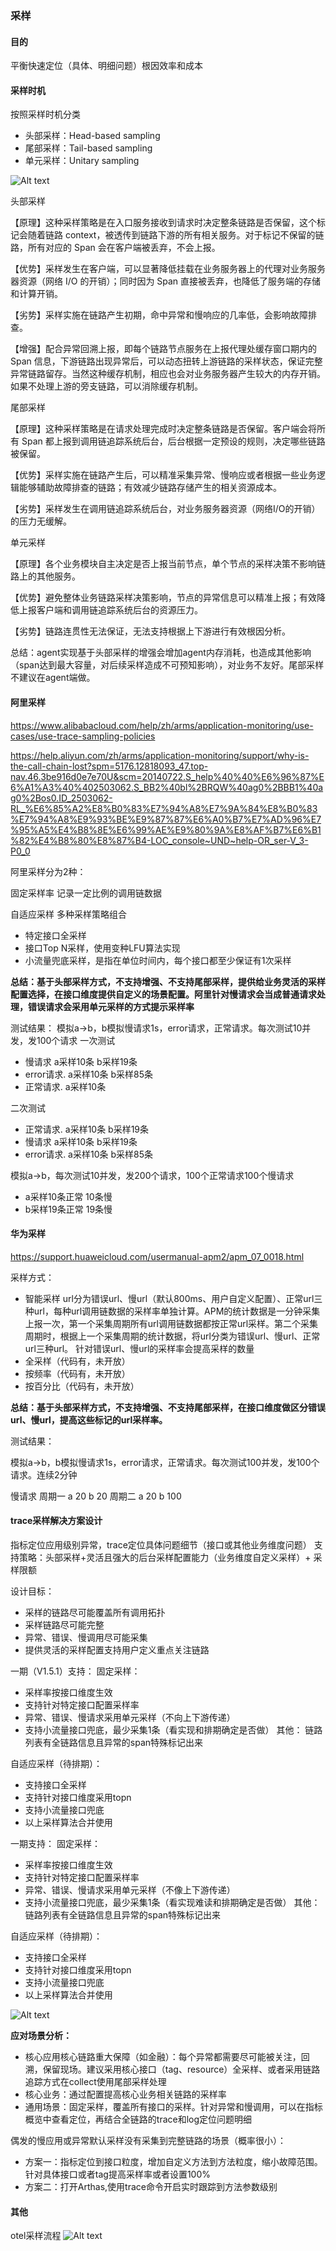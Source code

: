 
### 采样

#### 目的
平衡快速定位（具体、明细问题）根因效率和成本
 
#### 采样时机
按照采样时机分类

- 头部采样：Head-based sampling
- 尾部采样：Tail-based sampling
- 单元采样：Unitary sampling

![Alt text](image-13.png)

头部采样

【原理】这种采样策略是在入口服务接收到请求时决定整条链路是否保留，这个标记会随着链路 context，被透传到链路下游的所有相关服务。对于标记不保留的链路，所有对应的 Span 会在客户端被丢弃，不会上报。

【优势】采样发生在客户端，可以显著降低挂载在业务服务器上的代理对业务服务器资源（网络 I/O 的开销）；同时因为 Span 直接被丢弃，也降低了服务端的存储和计算开销。

【劣势】采样实施在链路产生初期，命中异常和慢响应的几率低，会影响故障排查。

【增强】配合异常回溯上报，即每个链路节点服务在上报代理处缓存窗口期内的 Span 信息，下游链路出现异常后，可以动态扭转上游链路的采样状态，保证完整异常链路留存。当然这种缓存机制，相应也会对业务服务器产生较大的内存开销。如果不处理上游的旁支链路，可以消除缓存机制。

尾部采样

【原理】这种采样策略是在请求处理完成时决定整条链路是否保留。客户端会将所有 Span 都上报到调用链追踪系统后台，后台根据一定预设的规则，决定哪些链路被保留。

【优势】采样实施在链路产生后，可以精准采集异常、慢响应或者根据一些业务逻辑能够辅助故障排查的链路；有效减少链路存储产生的相关资源成本。

【劣势】采样发生在调用链追踪系统后台，对业务服务器资源（网络I/O的开销）的压力无缓解。

单元采样

【原理】各个业务模块自主决定是否上报当前节点，单个节点的采样决策不影响链路上的其他服务。

【优势】避免整体业务链路采样决策影响，节点的异常信息可以精准上报；有效降低上报客户端和调用链追踪系统后台的资源压力。

【劣势】链路连贯性无法保证，无法支持根据上下游进行有效根因分析。

总结：agent实现基于头部采样的增强会增加agent内存消耗，也造成其他影响（span达到最大容量，对后续采样造成不可预知影响），对业务不友好。尾部采样不建议在agent端做。


#### 阿里采样

https://www.alibabacloud.com/help/zh/arms/application-monitoring/use-cases/use-trace-sampling-policies

https://help.aliyun.com/zh/arms/application-monitoring/support/why-is-the-call-chain-lost?spm=5176.12818093_47.top-nav.46.3be916d0e7e70U&scm=20140722.S_help%40%40%E6%96%87%E6%A1%A3%40%402503062.S_BB2%40bl%2BRQW%40ag0%2BBB1%40ag0%2Bos0.ID_2503062-RL_%E6%85%A2%E8%B0%83%E7%94%A8%E7%9A%84%E8%B0%83%E7%94%A8%E9%93%BE%E9%87%87%E6%A0%B7%E7%AD%96%E7%95%A5%E4%B8%8E%E6%99%AE%E9%80%9A%E8%AF%B7%E6%B1%82%E4%B8%80%E8%87%B4-LOC_console~UND~help-OR_ser-V_3-P0_0

阿里采样分为2种：

固定采样率 记录一定比例的调用链数据

自适应采样 多种采样策略组合
- 特定接口全采样
- 接口Top N采样，使用变种LFU算法实现
- 小流量兜底采样，是指在单位时间内，每个接口都至少保证有1次采样

**总结：基于头部采样方式，不支持增强、不支持尾部采样，提供给业务灵活的采样配置选择，在接口维度提供自定义的场景配置。阿里针对慢请求会当成普通请求处理，错误请求会采用单元采样的方式提示采样率**

测试结果：
模拟a->b，b模拟慢请求1s，error请求，正常请求。每次测试10并发，发100个请求
一次测试
- 慢请求     a采样10条 b采样19条
- error请求. a采样10条 b采样85条
- 正常请求.   a采样10条 

二次测试
- 正常请求.   a采样10条 b采样19条
- 慢请求     a采样10条 b采样19条
- error请求. a采样10条 b采样85条

模拟a->b，每次测试10并发，发200个请求，100个正常请求100个慢请求
- a采样10条正常 10条慢 
- b采样19条正常 19条慢



#### 华为采样
https://support.huaweicloud.com/usermanual-apm2/apm_07_0018.html

采样方式：
- 智能采样 
url分为错误url、慢url（默认800ms、用户自定义配置）、正常url三种url，每种url调用链数据的采样率单独计算。APM的统计数据是一分钟采集上报一次，第一个采集周期所有url调用链数据都按正常url采样。第二个采集周期时，根据上一个采集周期的统计数据，将url分类为错误url、慢url、正常url三种url。
针对错误url、慢url的采样率会提高采样的数量
- 全采样（代码有，未开放）
- 按频率（代码有，未开放）
- 按百分比（代码有，未开放）

**总结：基于头部采样方式，不支持增强、不支持尾部采样，在接口维度做区分错误url、慢url，提高这些标记的url采样率。**

测试结果：

模拟a->b，b模拟慢请求1s，error请求，正常请求。每次测试100并发，发100个请求。连续2分钟

慢请求    周期一 a 20 b 20 周期二 a 20 b 100

#### trace采样解决方案设计
指标定位应用级别异常，trace定位具体问题细节（接口或其他业务维度问题）
支持策略：头部采样+灵活且强大的后台采样配置能力（业务维度自定义采样）+ 采样限额

设计目标：
- 采样的链路尽可能覆盖所有调用拓扑
- 采样链路尽可能完整
- 异常、错误、慢调用尽可能采集
- 提供灵活的采样配置支持用户定义重点关注链路

一期（V1.5.1）支持：
固定采样：
- 采样率按接口维度生效
- 支持针对特定接口配置采样率
- 异常、错误、慢请求采用单元采样（不向上下游传递）
- 支持小流量接口兜底，最少采集1条（看实现和排期确定是否做）
其他：
链路列表有全链路信息且异常的span特殊标记出来

自适应采样（待排期）：
- 支持接口全采样
- 支持针对接口维度采用topn
- 支持小流量接口兜底
- 以上采样算法合并使用

一期支持：
固定采样：
- 采样率按接口维度生效
- 支持针对特定接口配置采样率
- 异常、错误、慢请求采用单元采样（不像上下游传递）
- 支持小流量接口兜底，最少采集1条（看实现难读和排期确定是否做）
其他：
链路列表有全链路信息且异常的span特殊标记出来

自适应采样（待排期）：
- 支持接口全采样
- 支持针对接口维度采用topn
- 支持小流量接口兜底
- 以上采样算法合并使用

![Alt text](image-14.png)

**应对场景分析：**
- 核心应用核心链路重大保障（如金融）：每个异常都需要尽可能被关注，回溯，保留现场。建议采用核心接口（tag、resource）全采样、或者采用链路追踪方式在collect使用尾部采样处理
- 核心业务：通过配置提高核心业务相关链路的采样率
- 通用场景：固定采样，覆盖所有接口的采样。针对异常和慢调用，可以在指标概览中查看定位，再结合全链路的trace和log定位问题明细

偶发的慢应用或异常默认采样没有采集到完整链路的场景（概率很小）：
- 方案一：指标定位到接口粒度，增加自定义方法到方法粒度，缩小故障范围。针对具体接口或者tag提高采样率或者设置100%
- 方案二：打开Arthas,使用trace命令开启实时跟踪到方法参数级别


#### 其他
otel采样流程
![Alt text](SdkSpanBuilder_startSpan.png)